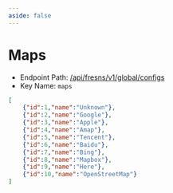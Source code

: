 ```yaml
---
aside: false
---
```


# Maps

- Endpoint Path: [/api/fresns/v1/global/configs](/api/global/configs.md)
- Key Name: `maps`

```json
[
    {"id":1,"name":"Unknown"},
    {"id":2,"name":"Google"},
    {"id":3,"name":"Apple"},
    {"id":4,"name":"Amap"},
    {"id":5,"name":"Tencent"},
    {"id":6,"name":"Baidu"},
    {"id":7,"name":"Bing"},
    {"id":8,"name":"Mapbox"},
    {"id":9,"name":"Here"},
    {"id":10,"name":"OpenStreetMap"}
]
```